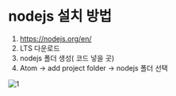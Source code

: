 # nodejs 설치 방법
1. https://nodejs.org/en/
2. LTS 다운로드
3. nodejs 폴더 생성( 코드 넣을 곳)
4. Atom -> add project folder -> nodejs 폴더 선택

![1](https://user-images.githubusercontent.com/70589857/107144344-ee03ff80-697d-11eb-8b6b-6abe06d70e26.PNG)
